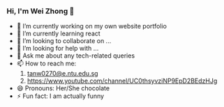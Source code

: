 ### Hi, I'm Wei Zhong  👋

- 🔭 I’m currently working on my own website portfolio
- 🌱 I’m currently learning react
- 👯 I’m looking to collaborate on ...
- 🤔 I’m looking for help with ...
- 💬 Ask me about any tech-related queries
- 📫 How to reach me: 
  1. tanw0270@e.ntu.edu.sg
  2. https://www.youtube.com/channel/UC0thsyvziNP9EpD2BEdzHJg
- 😄 Pronouns: Her/She chocolate 
- ⚡ Fun fact: I am actually funny 
